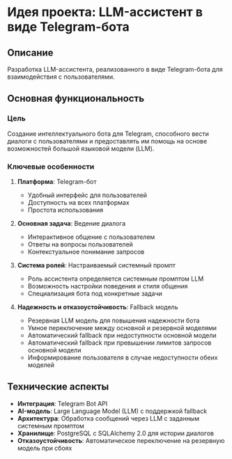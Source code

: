 # Идея проекта: LLM-ассистент в виде Telegram-бота

## Описание

Разработка LLM-ассистента, реализованного в виде Telegram-бота для взаимодействия с пользователями.

## Основная функциональность

### Цель
Создание интеллектуального бота для Telegram, способного вести диалоги с пользователями и предоставлять им помощь на основе возможностей большой языковой модели (LLM).

### Ключевые особенности

1. **Платформа**: Telegram-бот
   - Удобный интерфейс для пользователей
   - Доступность на всех платформах
   - Простота использования

2. **Основная задача**: Ведение диалога
   - Интерактивное общение с пользователем
   - Ответы на вопросы пользователей
   - Контекстуальное понимание запросов

3. **Система ролей**: Настраиваемый системный промпт
   - Роль ассистента определяется системным промптом LLM
   - Возможность настройки поведения и стиля общения
   - Специализация бота под конкретные задачи

4. **Надежность и отказоустойчивость**: Fallback модель
   - Резервная LLM модель для повышения надежности бота
   - Умное переключение между основной и резервной моделями
   - Автоматический fallback при недоступности основной модели
   - Автоматический fallback при превышении лимитов запросов основной модели
   - Информирование пользователя в случае недоступности обеих моделей

## Технические аспекты

- **Интеграция**: Telegram Bot API
- **AI-модель**: Large Language Model (LLM) с поддержкой fallback
- **Архитектура**: Обработка сообщений через LLM с заданным системным промптом
- **Хранилище**: PostgreSQL с SQLAlchemy 2.0 для истории диалогов
- **Отказоустойчивость**: Автоматическое переключение на резервную модель при сбоях

